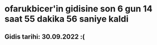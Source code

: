 # ofarukbicer'in gidisine son 6 gun 14 saat 55 dakika 56 saniye kaldi

## Gidis tarihi: 30.09.2022 :(
